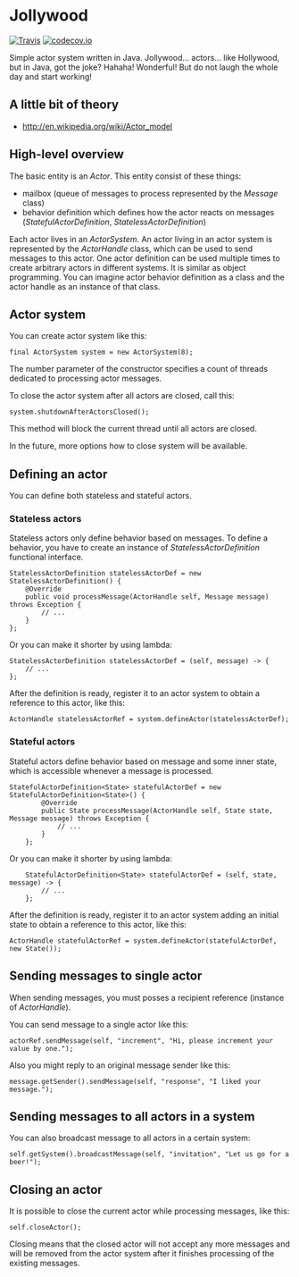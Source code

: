 # Jollywood

[![Travis](https://travis-ci.org/voho/jollywood.svg?branch=master)](https://travis-ci.org/voho/jollywood) [![codecov.io](https://codecov.io/github/voho/jollywood/coverage.svg?branch=master)](https://codecov.io/github/voho/jollywood?branch=master)

Simple actor system written in Java.
Jollywood... actors... like Hollywood, but in Java, got the joke?
Hahaha! Wonderful! But do not laugh the whole day and start working!

## A little bit of theory

- http://en.wikipedia.org/wiki/Actor_model

## High-level overview

The basic entity is an *Actor*. This entity consist of these things:

- mailbox (queue of messages to process represented by the *Message* class)
- behavior definition which defines how the actor reacts on messages (*StatefulActorDefinition*, *StatelessActorDefinition*)

Each actor lives in an *ActorSystem*.
An actor living in an actor system is represented by the *ActorHandle* class, which can be used to send messages to this actor.
One actor definition can be used multiple times to create arbitrary actors in different systems.
It is similar as object programming.
You can imagine actor behavior definition as a class and the actor handle as an instance of that class.

## Actor system

You can create actor system like this:

    final ActorSystem system = new ActorSystem(8);

The number parameter of the constructor specifies a count of threads dedicated to processing actor messages.

To close the actor system after all actors are closed, call this:

    system.shutdownAfterActorsClosed();

This method will block the current thread until all actors are closed.

<span class="octicon octicon-telescope"></span>
In the future, more options how to close system will be available.

## Defining an actor

You can define both stateless and stateful actors.

### Stateless actors

Stateless actors only define behavior based on messages.
To define a behavior, you have to create an instance of *StatelessActorDefinition* functional interface.

    StatelessActorDefinition statelessActorDef = new StatelessActorDefinition() {
        @Override
        public void processMessage(ActorHandle self, Message message) throws Exception {
            // ...
        }
    };

Or you can make it shorter by using lambda:

    StatelessActorDefinition statelessActorDef = (self, message) -> {
        // ...
    };

After the definition is ready, register it to an actor system to obtain a reference to this actor, like this:

    ActorHandle statelessActorRef = system.defineActor(statelessActorDef);

### Stateful actors

Stateful actors define behavior based on message and some inner state, which is accessible whenever a message is processed.

    StatefulActorDefinition<State> statefulActorDef = new StatefulActorDefinition<State>() {
            @Override
            public State processMessage(ActorHandle self, State state, Message message) throws Exception {
                // ...
            }
        };

Or you can make it shorter by using lambda:

        StatefulActorDefinition<State> statefulActorDef = (self, state, message) -> {
            // ...
        };

After the definition is ready, register it to an actor system adding an initial state to obtain a reference to this actor, like this:

    ActorHandle statefulActorRef = system.defineActor(statefulActorDef, new State());

## Sending messages to single actor

When sending messages, you must posses a recipient reference (instance of *ActorHandle*).

You can send message to a single actor like this:

    actorRef.sendMessage(self, "increment", "Hi, please increment your value by one.");

Also you might reply to an original message sender like this:

    message.getSender().sendMessage(self, "response", "I liked your message.");

## Sending messages to all actors in a system

You can also broadcast message to all actors in a certain system:

    self.getSystem().broadcastMessage(self, "invitation", "Let us go for a beer!");

## Closing an actor

It is possible to close the current actor while processing messages, like this:

    self.closeActor();

Closing means that the closed actor will not accept any more messages and will be removed from the actor system after it finishes processing of the existing messages.

